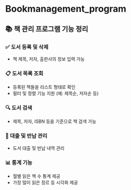# Bookmanagement_program

## 📚 책 관리 프로그램 기능 정리

### ✅ 도서 등록 및 삭제
- 책 제목, 저자, 출판사의 정보 입력 가능

### 📋 도서 목록 조회
- 등록된 책들을 리스트 형태로 확인
- 필터 및 정렬 기능 지원 (예: 제목순, 저자순 등)

### 🔍 도서 검색
- 제목, 저자, ISBN 등을 기준으로 책 검색 가능

### 🔄 대출 및 반납 관리
- 도서 대출 및 반납 내역 관리

### 📊 통계 기능
- 월별 읽은 책 수 통계 제공
- 가장 많이 읽은 장르 등 시각화 제공

